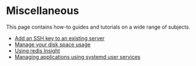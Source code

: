 # Miscellaneous

This page contains how-to guides and tutorials on a wide range of subjects.

* [Add an SSH key to an existing server](ssh.md)
* [Manage your disk space usage](disk_space_usage.md)
* [Using redis Insight](redis_insight.md)
* [Managing applications using systemd user services](systemd.md)
